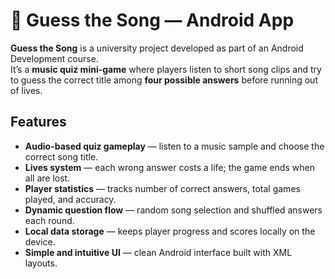 # 🎵 Guess the Song — Android App

**Guess the Song** is a university project developed as part of an Android Development course.  
It’s a **music quiz mini-game** where players listen to short song clips and try to guess the correct title among **four possible answers** before running out of lives.


## Features

- **Audio-based quiz gameplay** — listen to a music sample and choose the correct song title.  
- **Lives system** — each wrong answer costs a life; the game ends when all are lost.  
- **Player statistics** — tracks number of correct answers, total games played, and accuracy.  
- **Dynamic question flow** — random song selection and shuffled answers each round.  
- **Local data storage** — keeps player progress and scores locally on the device.  
- **Simple and intuitive UI** — clean Android interface built with XML layouts.
